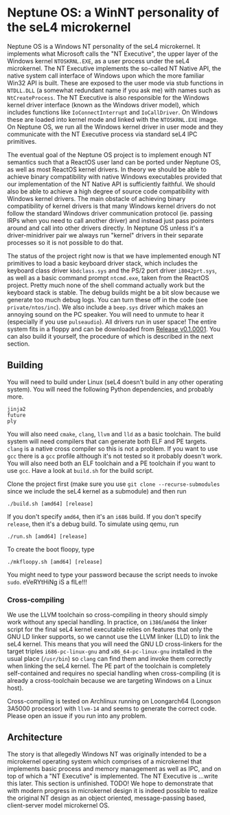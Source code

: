 # Neptune OS: a WinNT personality of the seL4 microkernel

Neptune OS is a Windows NT personality of the seL4 microkernel. It implements what
Microsoft calls the "NT Executive", the upper layer of the Windows kernel `NTOSKRNL.EXE`,
as a user process under the seL4 microkernel. The NT Executive implements the so-called
NT Native API, the native system call interface of Windows upon which the more familiar
Win32 API is built. These are exposed to the user mode via stub functions in `NTDLL.DLL`
(a somewhat redundant name if you ask me) with names such as `NtCreateProcess`. The NT
Executive is also responsible for the Windows kernel driver interface (known as the
Windows driver model), which includes functions like `IoConnectInterrupt` and `IoCallDriver`.
On Windows these are loaded into kernel mode and linked with the `NTOSKRNL.EXE` image.
On Neptune OS, we run all the Windows kernel driver in user mode and they communicate
with the NT Executive process via standard seL4 IPC primitives.

The eventual goal of the Neptune OS project is to implement enough NT semantics such
that a ReactOS user land can be ported under Neptune OS, as well as most ReactOS kernel
drivers. In theory we should be able to achieve binary compatibility with native Windows
executables provided that our implementation of the NT Native API is sufficiently faithful.
We should also be able to achieve a high degree of source code compatibility with Windows
kernel drivers. The main obstacle of achieving binary compatibility of kernel drivers is
that many Windows kernel drivers do not follow the standard Windows driver communication
protocol (ie. passing IRPs when you need to call another driver) and instead just pass
pointers around and call into other drivers directly. In Neptune OS unless it's a
driver-minidriver pair we always run "kernel" drivers in their separate processes so it
is not possible to do that.

The status of the project right now is that we have implemented enough NT primitives
to load a basic keyboard driver stack, which includes the keyboard class driver
`kbdclass.sys` and the PS/2 port driver `i8042prt.sys`, as well as a basic command
prompt `ntcmd.exe`, taken from the ReactOS project. Pretty much none of the shell
command actually work but the keyboard stack is stable. The debug builds might be
a bit slow because we generate too much debug logs. You can turn these off in the
code (see `private/ntos/inc`). We also include a `beep.sys` driver which makes an
annoying sound on the PC speaker. You will need to unmute to hear it (especially if
you use `pulseaudio`). All drivers run in user space! The entire system fits in a
floppy and can be downloaded from [Release v0.1.0001](https://github.com/cl91/NeptuneOS/releases/tag/v0.1.0001).
You can also build it yourself, the procedure
of which is described in the next section.

## Building

You will need to build under Linux (seL4 doesn't build in any other operating system).
You will need the following Python dependencies, and probably more.
```
jinja2
future
ply
```
You will also need `cmake`, `clang`, `llvm` and `lld` as a basic toolchain. The build
system will need compilers that can generate both ELF and PE targets. `clang` is a
native cross compiler so this is not a problem. If you want to use `gcc` there is
a `gcc` profile although it's not tested so it probably doesn't work. You will also
need both an ELF toolchain and a PE toolchain if you want to use `gcc`. Have a look
at `build.sh` for the build script.

Clone the project first (make sure you use `git clone --recurse-submodules` since
we include the seL4 kernel as a submodule) and then run
```
./build.sh [amd64] [release]
```
If you don't specify `amd64`, then it's an `i686` build. If you don't specify
`release`, then it's a debug build. To simulate using qemu, run
```
./run.sh [amd64] [release]
```
To create the boot floopy, type
```
./mkfloopy.sh [amd64] [release]
```
You might need to type your password because the script needs to invoke `sudo`.
eVeRYtHiNg iS a fILe!!!

### Cross-compiling
We use the LLVM toolchain so cross-compiling in theory should simply work without any special handling. In practice, on `i386`/`amd64` the linker script for the final seL4 kernel executable relies on features that only the GNU LD linker supports, so we cannot use the LLVM linker (LLD) to link the seL4 kernel. This means that you will need the GNU LD cross-linkers for the target triples `i686-pc-linux-gnu` and `x86_64-pc-linux-gnu` installed in the usual place (`/usr/bin`) so `clang` can find them and invoke them correctly when linking the seL4 kernel. The PE part of the toolchain is completely self-contained and requires no special handling when cross-compiling (it is already a cross-toolchain because we are targeting Windows on a Linux host).

Cross-compiling is tested on Archlinux running on Loongarch64 (Loongson 3A5000 processor) with `llvm-14` and seems to generate the correct code. Please open an issue if you run into any problem.

## Architecture

The story is that allegedly Windows NT was originally intended to be a microkernel
operating system which comprises of a microkernel that implements basic process and
memory management as well as IPC, and on top of which a "NT Executive" is implemented.
The NT Executive is
...write this later. This section is unfinished. TODO! We hope to demonstrate that with
modern progress in microkernel design it is indeed possible to realize the original
NT design as an object oriented, message-passing based, client-server model microkernel OS.
